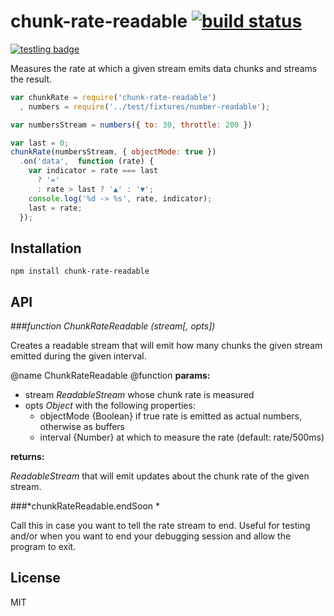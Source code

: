 # chunk-rate-readable [![build status](https://secure.travis-ci.org/thlorenz/chunks-over-time-writable.png)](http://travis-ci.org/thlorenz/chunks-over-time-writable)

[![testling badge](https://ci.testling.com/thlorenz/chunks-over-time-writable.png)](https://ci.testling.com/thlorenz/chunks-over-time-writable)

Measures the rate at which a given stream emits data chunks and streams the result.

```js
var chunkRate = require('chunk-rate-readable')
  , numbers = require('../test/fixtures/number-readable');

var numbersStream = numbers({ to: 30, throttle: 200 })

var last = 0;
chunkRate(numbersStream, { objectMode: true })
  .on('data',  function (rate) {
    var indicator = rate === last 
      ? '='
      : rate > last ? '▲' : '▼';
    console.log('%d -> %s', rate, indicator);
    last = rate;
  });
```

## Installation

    npm install chunk-rate-readable

## API

###*function ChunkRateReadable (stream[, opts])*

Creates a readable stream that will emit how many chunks the given stream emitted during the given interval.

@name ChunkRateReadable
@function
**params:**

- stream *ReadableStream* whose chunk rate is measured
- opts *Object* with the following properties:
  - objectMode {Boolean} if true rate is emitted as actual numbers, otherwise as buffers
  - interval {Number} at which to measure the rate (default: rate/500ms)

**returns:**

*ReadableStream* that will emit updates about the chunk rate of the given stream.

###*chunkRateReadable.endSoon *

Call this in case you want to tell the rate stream to end.
Useful for testing and/or when you want to end your debugging session and allow the program to exit.

## License

MIT
